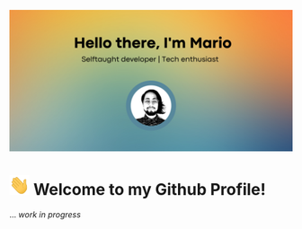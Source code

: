 ![Banner](https://github.com/marioandbri/marioandbri/raw/main/banner.png)

# <img src="https://github.com/marioandbri/marioandbri/raw/main/wave.gif" width="36px" height="36px"/> Welcome to my Github Profile!
...
_work in progress_


<!--
**marioandbri/marioandbri** is a ✨ _special_ ✨ repository because its `README.md` (this file) appears on your GitHub profile.

Here are some ideas to get you started:

- 🔭 I’m currently working on ...
- 🌱 I’m currently learning ...
- 👯 I’m looking to collaborate on ...
- 🤔 I’m looking for help with ...
- 💬 Ask me about ...
- 📫 How to reach me: ...
- 😄 Pronouns: ...
- ⚡ Fun fact: ...
-->
